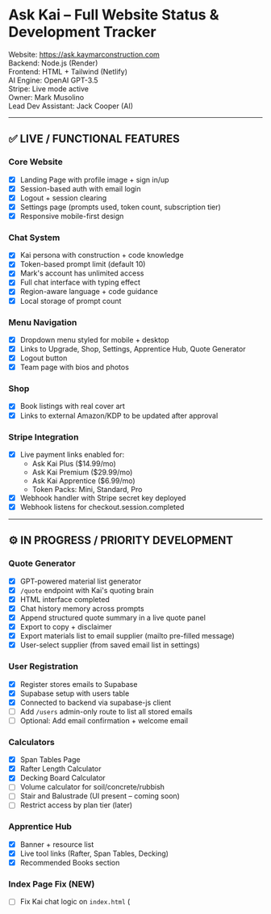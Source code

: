 # Ask Kai – Full Website Status & Development Tracker

Website: https://ask.kaymarconstruction.com  
Backend: Node.js (Render)  
Frontend: HTML + Tailwind (Netlify)  
AI Engine: OpenAI GPT-3.5  
Stripe: Live mode active  
Owner: Mark Musolino  
Lead Dev Assistant: Jack Cooper (AI)  

---

## ✅ LIVE / FUNCTIONAL FEATURES

### Core Website
- [x] Landing Page with profile image + sign in/up
- [x] Session-based auth with email login
- [x] Logout + session clearing
- [x] Settings page (prompts used, token count, subscription tier)
- [x] Responsive mobile-first design

### Chat System
- [x] Kai persona with construction + code knowledge
- [x] Token-based prompt limit (default 10)
- [x] Mark's account has unlimited access
- [x] Full chat interface with typing effect
- [x] Region-aware language + code guidance
- [x] Local storage of prompt count

### Menu Navigation
- [x] Dropdown menu styled for mobile + desktop
- [x] Links to Upgrade, Shop, Settings, Apprentice Hub, Quote Generator
- [x] Logout button
- [x] Team page with bios and photos

### Shop
- [x] Book listings with real cover art
- [x] Links to external Amazon/KDP to be updated after approval

### Stripe Integration
- [x] Live payment links enabled for:
  - Ask Kai Plus ($14.99/mo)
  - Ask Kai Premium ($29.99/mo)
  - Ask Kai Apprentice ($6.99/mo)
  - Token Packs: Mini, Standard, Pro
- [x] Webhook handler with Stripe secret key deployed
- [x] Webhook listens for checkout.session.completed

---

## ⚙️ IN PROGRESS / PRIORITY DEVELOPMENT

### Quote Generator
- [x] GPT-powered material list generator
- [x] `/quote` endpoint with Kai's quoting brain
- [x] HTML interface completed
- [x] Chat history memory across prompts
- [x] Append structured quote summary in a live quote panel
- [x] Export to copy + disclaimer
- [x] Export materials list to email supplier (mailto pre-filled message)
- [x] User-select supplier (from saved email list in settings)

### User Registration
- [x] Register stores emails to Supabase
- [x] Supabase setup with users table
- [x] Connected to backend via supabase-js client
- [ ] Add `/users` admin-only route to list all stored emails
- [ ] Optional: Add email confirmation + welcome email

### Calculators
- [x] Span Tables Page
- [x] Rafter Length Calculator
- [x] Decking Board Calculator
- [ ] Volume calculator for soil/concrete/rubbish
- [ ] Stair and Balustrade (UI present – coming soon)
- [ ] Restrict access by plan tier (later)

### Apprentice Hub
- [x] Banner + resource list
- [x] Live tool links (Rafter, Span Tables, Decking)
- [x] Recommended Books section

### Index Page Fix (NEW)
- [ ] Fix Kai chat logic on `index.html` (
